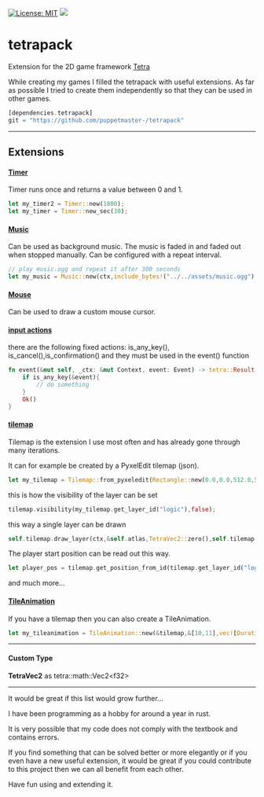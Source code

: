 <!--[![](https://img.shields.io/discord/273534239310479360.svg?label=discord&style=flat&logo=discord)](https://discordapp.com/channels/273534239310479360)-->
[![License: MIT](https://img.shields.io/badge/License-MIT-yellow.svg)](https://opensource.org/licenses/MIT)
[![](https://img.shields.io/twitter/url/https/shields.io.svg?style=social)](https://twitter.com/fischspiele)
# tetrapack

Extension for the 2D game framework [Tetra](https://github.com/17cupsofcoffee/tetra)

While creating my games I filled the tetrapack with useful extensions.
As far as possible I tried to create them independently so that they can be used in other games.

```rust
[dependencies.tetrapack]
git = "https://github.com/puppetmaster-/tetrapack"
```

___

## Extensions

#### [Timer](https://github.com/puppetmaster-/tetrapack/blob/master/src/utils/timer.rs)
Timer runs once and returns a value between 0 and 1.
```rust
let my_timer2 = Timer::new(1800);
let my_timer = Timer::new_sec(30);
```

#### [Music](https://github.com/puppetmaster-/tetrapack/blob/master/src/sound/music.rs)
Can be used as background music. The music is faded in and faded out when stopped manually.
Can be configured with a repeat interval.
```rust
// play music.ogg and repeat it after 300 seconds
let my_music = Music::new(ctx,include_bytes!("../../assets/music.ogg"),300)?;
```

#### [Mouse](https://github.com/puppetmaster-/tetrapack/blob/master/src/gui/mouse.rs)
Can be used to draw a custom mouse cursor.

#### [input actions](https://github.com/puppetmaster-/tetrapack/blob/master/src/input_action.rs)
there are the following fixed actions: is_any_key(), is_cancel(),is_confirmation()
and they must be used in the event() function
```rust
fn event(&mut self, _ctx: &mut Context, event: Event) -> tetra::Result {
    if is_any_key(&event){
        // do something
    }
    Ok()
}
```
#### [tilemap](https://github.com/puppetmaster-/tetrapack/blob/master/src/tilemap/mod.rs)
Tilemap is the extension I use most often and has already gone through many iterations.

It can for example be created by a PyxelEdit tilemap (json). 
```rust
let my_tilemap = Tilemap::from_pyxeledit(Rectangle::new(0.0,0.0,512.0,512.0),include_str!("../../assets/tilemap.json"));
```
this is how the visibility of the layer can be set
```rust
tilemap.visibility(my_tilemap.get_layer_id("logic"),false);
```
this way a single layer can be drawn
```rust
self.tilemap.draw_layer(ctx,&self.atlas,TetraVec2::zero(),self.tilemap.get_layer_id("top"));
```
The player start position can be read out this way.
```rust
let player_pos = tilemap.get_position_from_id(tilemap.get_layer_id("logic"),0);
```
and much more...

#### [TileAnimation](https://github.com/puppetmaster-/tetrapack/blob/master/src/tilemap/tile_animation.rs)
If you have a tilemap then you can also create a TileAnimation. 
```rust
let my_tileanimation = TileAnimation::new(&tilemap,&[10,11],vec![Duration::from_millis(1000), Duration::from_millis(500)]);
```
___
#### Custom Type
**TetraVec2** as tetra::math::Vec2\<f32>
___

It would be great if this list would grow further...

I have been programming as a hobby for around a year in rust.

It is very possible that my code does not comply with the textbook and contains errors.

If you find something that can be solved better or more elegantly or if you even have a new useful extension,
it would be great if you could contribute to this project then we can all benefit from each other.

Have fun using and extending it.